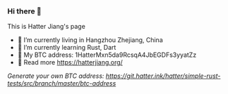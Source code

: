 ### Hi there 👋

This is Hatter Jiang's page
- 🔭 I’m currently living in Hangzhou Zhejiang, China
- 🌱 I’m currently learning Rust, Dart
- 🏧 My BTC address: 1HatterMxn5da9RcsqA4JbEGDFs3yyatZz
- 👻 Read more https://hatterjiang.org/



_Generate your own BTC address: https://git.hatter.ink/hatter/simple-rust-tests/src/branch/master/btc-address_
